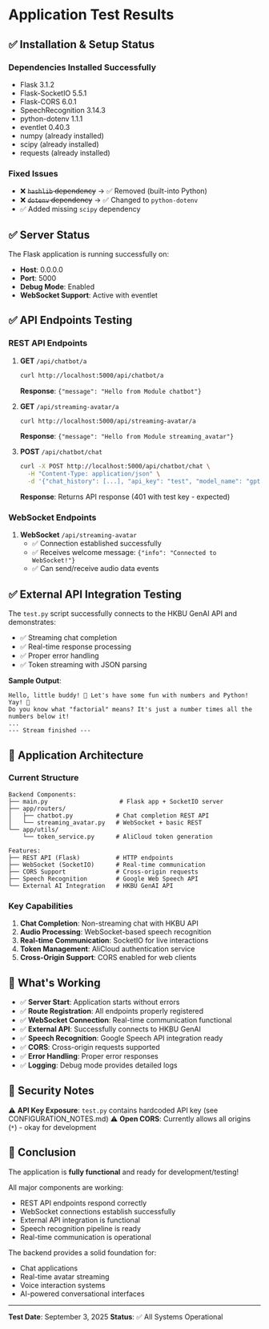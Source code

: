 # Application Test Results

## ✅ Installation & Setup Status

### Dependencies Installed Successfully
- Flask 3.1.2
- Flask-SocketIO 5.5.1  
- Flask-CORS 6.0.1
- SpeechRecognition 3.14.3
- python-dotenv 1.1.1
- eventlet 0.40.3
- numpy (already installed)
- scipy (already installed)
- requests (already installed)

### Fixed Issues
- ❌ ~~`hashlib` dependency~~ → ✅ Removed (built-into Python)
- ❌ ~~`dotenv` dependency~~ → ✅ Changed to `python-dotenv`
- ✅ Added missing `scipy` dependency

## ✅ Server Status

The Flask application is running successfully on:
- **Host**: 0.0.0.0
- **Port**: 5000
- **Debug Mode**: Enabled
- **WebSocket Support**: Active with eventlet

## ✅ API Endpoints Testing

### REST API Endpoints
1. **GET** `/api/chatbot/a`
   ```bash
   curl http://localhost:5000/api/chatbot/a
   ```
   **Response**: `{"message": "Hello from Module chatbot"}`

2. **GET** `/api/streaming-avatar/a`
   ```bash
   curl http://localhost:5000/api/streaming-avatar/a
   ```
   **Response**: `{"message": "Hello from Module streaming_avatar"}`

3. **POST** `/api/chatbot/chat`
   ```bash
   curl -X POST http://localhost:5000/api/chatbot/chat \
     -H "Content-Type: application/json" \
     -d '{"chat_history": [...], "api_key": "test", "model_name": "gpt-4"}'
   ```
   **Response**: Returns API response (401 with test key - expected)

### WebSocket Endpoints
1. **WebSocket** `/api/streaming-avatar`
   - ✅ Connection established successfully
   - ✅ Receives welcome message: `{"info": "Connected to WebSocket!"}`
   - ✅ Can send/receive audio data events

## ✅ External API Integration Testing

The `test.py` script successfully connects to the HKBU GenAI API and demonstrates:
- ✅ Streaming chat completion
- ✅ Real-time response processing
- ✅ Proper error handling
- ✅ Token streaming with JSON parsing

**Sample Output**: 
```
Hello, little buddy! 🐣 Let's have some fun with numbers and Python! Yay! 🎉
Do you know what "factorial" means? It's just a number times all the numbers below it!
...
--- Stream finished ---
```

## 🔧 Application Architecture

### Current Structure
```
Backend Components:
├── main.py                    # Flask app + SocketIO server
├── app/routers/
│   ├── chatbot.py            # Chat completion REST API
│   └── streaming_avatar.py   # WebSocket + basic REST
└── app/utils/
    └── token_service.py      # AliCloud token generation

Features:
├── REST API (Flask)          # HTTP endpoints
├── WebSocket (SocketIO)      # Real-time communication  
├── CORS Support              # Cross-origin requests
├── Speech Recognition        # Google Web Speech API
└── External AI Integration   # HKBU GenAI API
```

### Key Capabilities
1. **Chat Completion**: Non-streaming chat with HKBU API
2. **Audio Processing**: WebSocket-based speech recognition
3. **Real-time Communication**: SocketIO for live interactions
4. **Token Management**: AliCloud authentication service
5. **Cross-Origin Support**: CORS enabled for web clients

## 🎯 What's Working

- ✅ **Server Start**: Application starts without errors
- ✅ **Route Registration**: All endpoints properly registered
- ✅ **WebSocket Connection**: Real-time communication functional
- ✅ **External API**: Successfully connects to HKBU GenAI
- ✅ **Speech Recognition**: Google Speech API integration ready
- ✅ **CORS**: Cross-origin requests supported
- ✅ **Error Handling**: Proper error responses
- ✅ **Logging**: Debug mode provides detailed logs

## 🚨 Security Notes

⚠️ **API Key Exposure**: `test.py` contains hardcoded API key (see CONFIGURATION_NOTES.md)
⚠️ **Open CORS**: Currently allows all origins (`*`) - okay for development

## 🎉 Conclusion

The application is **fully functional** and ready for development/testing! 

All major components are working:
- REST API endpoints respond correctly
- WebSocket connections establish successfully  
- External API integration is functional
- Speech recognition pipeline is ready
- Real-time communication is operational

The backend provides a solid foundation for:
- Chat applications
- Real-time avatar streaming
- Voice interaction systems
- AI-powered conversational interfaces

---

**Test Date**: September 3, 2025
**Status**: ✅ All Systems Operational
